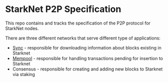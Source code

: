 # StarkNet P2P Specification

This repo contains and tracks the specification of the P2P protocol for StarkNet nodes.

There are three different networks that serve different type of applications:
* [Sync](./p2p/proto/sync/protocols.md) - responsible for downloading information about blocks existing in Starknet
* [Mempool](./p2p/proto/mempool/mempool.md) - responsible for handling transactions pending for insertion to Starknet
* Consensus - responsible for creating and adding new blocks to Starknet via staking
